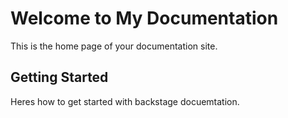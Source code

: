 # Welcome to My Documentation

This is the home page of your documentation site.

## Getting Started

Heres how to get started with backstage docuemtation.


